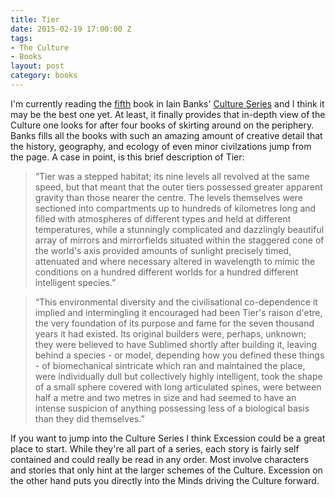 ```yaml
---
title: Tier
date: 2015-02-19 17:00:00 Z
tags:
- The Culture
- Books
layout: post
category: books
---
```

I'm currently reading the <a href="http://en.wikipedia.org/wiki/Excession">fifth</a> book in Iain Banks' <a href="http://en.wikipedia.org/wiki/Culture_series">Culture Series</a> and I think it may be the best one yet. At least, it finally provides that in-depth view of the Culture one looks for after four books of skirting around on the periphery. Banks fills all the books with such an amazing amount of creative detail that the history, geography, and ecology of even minor civilzations jump from the page. A case in point, is this brief description of Tier:

<blockquote>
  “Tier was a stepped habitat; its nine levels all revolved at the same speed, but that meant that the outer tiers possessed greater apparent gravity than those nearer the centre. The levels themselves were sectioned into compartments up to hundreds of kilometres long and filled with atmospheres of different types and held at different temperatures, while a stunningly complicated and dazzlingly beautiful array of mirrors and mirrorfields situated within the staggered cone of the world's axis provided amounts of sunlight precisely timed, attenuated and where necessary altered in wavelength to mimic the conditions on a hundred different worlds for a hundred different intelligent species.”
  </blockquote>

<!--more-->

<blockquote>
  “This environmental diversity and the civilisational co-dependence it implied and intermingling it encouraged had been Tier's raison d'etre, the very foundation of its purpose and fame for the seven thousand years it had existed. Its original builders were, perhaps, unknown; they were believed to have Sublimed shortly after building it, leaving behind a species - or model, depending how you defined these things - of biomechanical sintricate which ran and maintained the place, were individually dull but collectively highly intelligent, took the shape of a small sphere covered with long articulated spines, were between half a metre and two metres in size and had seemed to have an intense suspicion of anything possessing less of a biological basis than they did themselves.”

</blockquote>
If you want to jump into the Culture Series I think Excession could be a great place to start. While they're all part of a series, each story is fairly self contained and could really be read in any order. Most involve characters and stories that only hint at the larger schemes of the Culture. Excession on the other hand puts you directly into the Minds driving the Culture forward.



